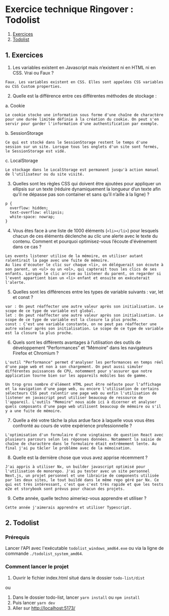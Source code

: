 # Exercice technique Ringover : Todolist

1. [Exercices](#1-exercices)
2. [Todolist](#2-todolist)

## 1. Exercices

1. Les variables existent en Javascript mais n’existent ni en HTML ni en CSS. Vrai ou Faux ?

```
Faux. Les variables existent en CSS. Elles sont appelées CSS variables ou CSS Custom properties.
```

2. Quelle est la différence entre ces différentes méthodes de stockage :

a. Cookie

```
Le cookie stocke une information sous forme d'une chaîne de charactère pour une durée limitée définie à la création du cookie. On peut s'en servir pour garder l'information d'une authentification par exemple.
```

b. SessionStorage

```
Ce qui est stocké dans le SessionStorage restent le temps d'une session sur un site. Lorsque tous les onglets d'un site sont fermés, le SessionStorage est vidé.
```

c. LocalStorage

```
Le stockage dans le LocalStorage est permanent jusqu'à action manuel de l'utilisateur ou du site visité.
```

3. Quelles sont les règles CSS qui doivent être ajoutées pour appliquer un ellipsis sur un
   texte (réduire dynamiquement la longueur d’un texte afin qu’il ne dépasse pas son
   container et sans qu’il n’aille à la ligne) ?

```
p {
  overflow: hidden;
  text-overflow: ellipsis;
  white-space: nowrap;
}
```

4. Vous êtes face à une liste de 1000 éléments (`<li></li>`) pour lesquels chacun de ces
   éléments déclenche au clic une alerte avec le texte du contenu. Comment et pourquoi
   optimisez-vous l’écoute d'événement dans ce cas ?

```
Les events listener utilise de la mémoire, en utiliser autant ralentirait la page avec une fuite de mémoire.
Au lieu d'écouter le clic sur chaque <li>, on déléguerait son écoute à son parent, un <ul> ou un <ol>, qui capterait tous les clics de ses enfants. Lorsque le clic arrive au listener du parent, on regarder si l'event appartient bien un <li> enfant et ensuite on exécuterait l'alerte.
```

5. Quelles sont les différences entre les types de variable suivants : var, let et const ?

```
var : On peut réaffecter une autre valeur après son initialisation. Le scope de ce type de variable est global.
let : On peut réaffecter une autre valeur après son initialisation. Le scope de ce type de variable est la closure la plus proche.
const : C'est une variable constante, on ne peut pas réaffecter une autre valeur après son initialisation. Le scope de ce type de variable est la closure la plus proche.
```

6. Quels sont les différents avantages à l’utilisation des outils de développement
   “Performances” et “Mémoire” dans les navigateurs Firefox et Chromium ?

```
L'outil "Performance" permet d'analyser les performances en temps réel d'une page web et non à son chargement. On peut aussi simuler différentes puissances de CPU, notemment pour s'assurer que notre application tourne bien sur les appareils mobiles bas de gamme.

Un trop gros nombre d'élément HTML peut être néfaste pour l'affichage et la navigation d'une page web, ou encore l'utilisation de certains sélecteurs CSS peut ralentir une page web ou enfin l'utilisation de listener en javascript peut utiliser beaucoup de ressource de l'appareil. L'outils "Memoire" nous aide ici à dicerner et analyser quels composants d'une page web utilisent beaucoup de mémoire ou s'il y a une fuite de mémoire.
```

7. Quelle a été votre tâche la plus ardue face à laquelle vous vous êtes confronté au cours
   de votre expérience professionnelle ?

```
L'optimisation d'un formulaire d'une vingtaines de question React avec plusieurs parcours selon les réponses données. Notamment la saisie de chaîne de charactère dans le formulaire était extrêmement lente. Au final j'ai pu tâcler le problème avec de la mémoisation.
```

8. Quelle est la dernière chose que vous avez apprise récemment ?

```
J'ai appris à utiliser Nx, un builder javascript optimisé pour l'utilisation de monorepo. J'ai pu tester avec un site personnel Next.js, un projet personnel et une librairie de components utilisée par les deux sites, le tout buildé dans le même repo géré par Nx. Ce qui est très intéressant, c'est que c'est très rapide et que les tests e2e et storybook sont prévus pour chacun des projets.
```

9. Cette année, quelle techno aimeriez-vous apprendre et utiliser ?

```
Cette année j'aimerais apprendre et utiliser Typescript.
```

## 2. Todolist

### Prérequis

Lancer l'API avec l'exécutable `todolist_windows_amd64.exe` ou via la ligne de
commande `./todolist_system_amd64`.

### Comment lancer le projet

1. Ouvrir le fichier index.html situé dans le dossier `todo-list/dist`

ou

1. Dans le dossier todo-list, lancer `yarn install` ou `npm install`
2. Puis lancer `yarn dev`
3. Aller sur [http://localhost:5173/](http://localhost:5173/)
